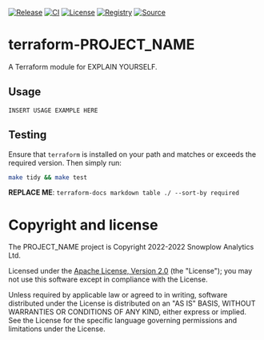 [![Release][release-image]][release] [![CI][ci-image]][ci] [![License][license-image]][license] [![Registry][registry-image]][registry] [![Source][source-image]][source]

# terraform-PROJECT_NAME

A Terraform module for EXPLAIN YOURSELF.

## Usage

```hcl
INSERT USAGE EXAMPLE HERE
```

## Testing

Ensure that `terraform` is installed on your path and matches or exceeds the required version.  Then simply run:

```bash
make tidy && make test
```

__REPLACE ME__: `terraform-docs markdown table ./ --sort-by required`

# Copyright and license

The PROJECT_NAME project is Copyright 2022-2022 Snowplow Analytics Ltd.

Licensed under the [Apache License, Version 2.0][license] (the "License");
you may not use this software except in compliance with the License.

Unless required by applicable law or agreed to in writing, software
distributed under the License is distributed on an "AS IS" BASIS,
WITHOUT WARRANTIES OR CONDITIONS OF ANY KIND, either express or implied.
See the License for the specific language governing permissions and
limitations under the License.

[release]: https://github.com/snowplow-devops/terraform-PROJECT_NAME/releases/latest
[release-image]: https://img.shields.io/github/v/release/snowplow-devops/terraform-PROJECT_NAME

[ci]: https://github.com/snowplow-devops/terraform-PROJECT_NAME/actions?query=workflow%3Aci
[ci-image]: https://github.com/snowplow-devops/terraform-PROJECT_NAME/workflows/ci/badge.svg

[license]: https://www.apache.org/licenses/LICENSE-2.0
[license-image]: https://img.shields.io/badge/license-Apache--2-blue.svg?style=flat

[registry]: https://registry.terraform.io/modules/snowplow-devops/PROJECT_NAME/PROVIDER/latest
[registry-image]: https://img.shields.io/static/v1?label=Terraform&message=Registry&color=7B42BC&logo=terraform

[source]: https://github.com/snowplow/snowplow
[source-image]: https://img.shields.io/static/v1?label=Snowplow&message=PROJECT%20NAME&color=0E9BA4&logo=GitHub
